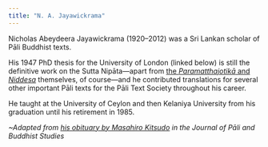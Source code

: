 ```yaml
---
title: "N. A. Jayawickrama"
---
```


Nicholas Abeydeera Jayawickrama (1920–2012) was a Sri Lankan scholar of Pāli Buddhist texts.

His 1947 PhD thesis for the University of London (linked below) is still the definitive work on the Sutta Nipāta—apart from [the *Paramatthajotikā* and *Niddesa*](https://wisdomexperience.org/product/suttanipata/) themselves, of course—and he contributed translations for several other important Pāli texts for the Pāli Text Society throughout his career.

He taught at the University of Ceylon and then Kelaniya University from his graduation until his retirement in 1985.

*~Adapted from [his obituary by Masahiro Kitsudo](https://www.jstage.jst.go.jp/article/jpbs/28/0/28_KJ00009749674/_pdf/-char/ja) in the Journal of Pāli and Buddhist Studies*